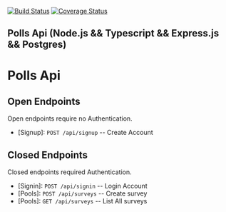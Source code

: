 [![Build Status](https://travis-ci.org/vbeloti/Polls-API.svg?branch=master)](https://travis-ci.org/vbeloti/Polls-API)
[![Coverage Status](https://coveralls.io/repos/github/vbeloti/Polls-API/badge.svg?branch=master)](https://coveralls.io/github/vbeloti/Polls-API?branch=master)

## Polls Api (Node.js && Typescript && Express.js && Postgres)

# Polls Api

## Open Endpoints

Open endpoints require no Authentication.

* [Signup]: `POST /api/signup` -- Create Account

## Closed Endpoints

Closed endpoints required Authentication.

* [Signin]: `POST /api/signin` -- Login Account
* [Pools]: `POST /api/surveys` -- Create survey
* [Pools]: `GET /api/surveys` -- List All surveys

